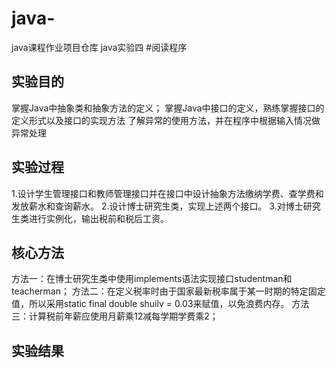 # java-
java课程作业项目仓库
java实验四
#阅读程序

## 实验目的
掌握Java中抽象类和抽象方法的定义； 
掌握Java中接口的定义，熟练掌握接口的定义形式以及接口的实现方法
了解异常的使用方法，并在程序中根据输入情况做异常处理

## 实验过程
1.设计学生管理接口和教师管理接口并在接口中设计抽象方法缴纳学费、查学费和发放薪水和查询薪水。
2.设计博士研究生类，实现上述两个接口。
3.对博士研究生类进行实例化，输出税前和税后工资。

## 核心方法
方法一：在博士研究生类中使用implements语法实现接口studentman和teacherman；
方法二：在定义税率时由于国家最新税率属于某一时期的特定固定值，所以采用static final double shuilv = 0.03来赋值，以免浪费内存。
方法三：计算税前年薪应使用月薪乘12减每学期学费乘2；

## 实验结果

